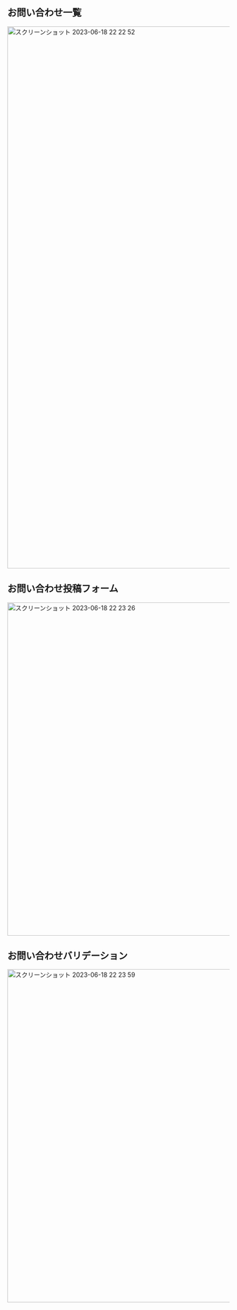 ## お問い合わせ一覧
<img width="1228" alt="スクリーンショット 2023-06-18 22 22 52" src="https://github.com/naoyamishina/pre-employment-laravel/assets/102893104/d4e8d479-96be-43de-987f-b8c9518518b9">

## お問い合わせ投稿フォーム
<img width="755" alt="スクリーンショット 2023-06-18 22 23 26" src="https://github.com/naoyamishina/pre-employment-laravel/assets/102893104/e7c0e5ff-7d87-4644-84e7-64de345c1ba7">

## お問い合わせバリデーション
<img width="755" alt="スクリーンショット 2023-06-18 22 23 59" src="https://github.com/naoyamishina/pre-employment-laravel/assets/102893104/684c2e7c-2006-4e44-ab6b-52c615ebc0f4">
